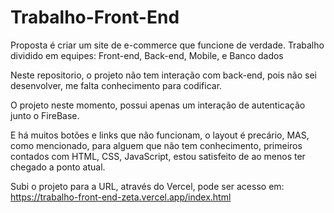 # Trabalho-Front-End

Proposta é criar um site de e-commerce que funcione de verdade.
Trabalho dividido em equipes: Front-end, Back-end, Mobile, e Banco dados

Neste repositorio, o projeto não tem interação com back-end, pois não sei desenvolver, me
falta conhecimento para codificar.

O projeto neste momento, possui apenas um interação de autenticação junto o FireBase.

E há muitos botões e links que não funcionam, o layout é precário, MAS, como mencionado,
para alguem que não tem conhecimento, primeiros contados com HTML, CSS, JavaScript, estou
satisfeito de ao menos ter chegado a ponto atual.

Subi o projeto para a URL, através do Vercel, pode ser acesso em:
https://trabalho-front-end-zeta.vercel.app/index.html

